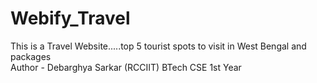 # Webify_Travel
This is a Travel Website.....top 5 tourist spots to visit in West Bengal and packages
<br>
Author - Debarghya Sarkar (RCCIIT)
BTech CSE 1st Year
